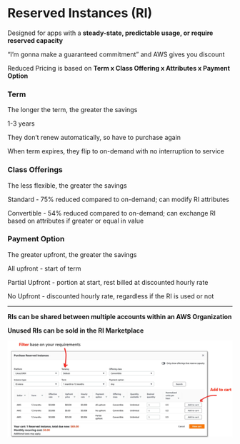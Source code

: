 # Reserved Instances (RI)

Designed for apps with a **steady-state, predictable usage, or require reserved capacity**

“I’m gonna make a guaranteed commitment” and AWS gives you discount

Reduced Pricing is based on **Term x Class Offering x Attributes x Payment Option**

### Term

The longer the term, the greater the savings

1-3 years

They don’t renew automatically, so have to purchase again

When term expires, they flip to on-demand with no interruption to service

### Class Offerings

The less flexible, the greater the savings

Standard - 75% reduced compared to on-demand; can modify RI attributes

Convertible - 54% reduced compared to on-demand; can exchange RI based on attributes if greater or equal in value

### Payment Option

The greater upfront, the greater the savings

All upfront - start of term

Partial Upfront - portion at start, rest billed at discounted hourly rate

No Upfront - discounted hourly rate, regardless if the RI is used or not

---

**RIs can be shared between multiple accounts within an AWS Organization**

**Unused RIs can be sold in the RI Marketplace**

![Untitled](Reserved%20Instances%20(RI)%20ec38a6bb6abb4221b9e4a140350fb83e/Untitled.png)